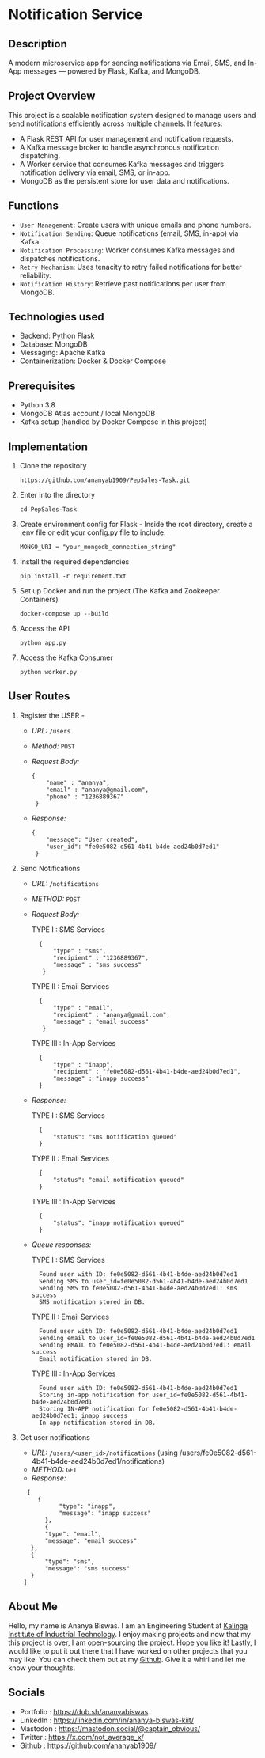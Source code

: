 # Notification Service 

## Description

A modern microservice app for sending notifications via Email, SMS, and In-App messages — powered by Flask, Kafka, and MongoDB.

## Project Overview

This project is a scalable notification system designed to manage users and send notifications efficiently across multiple channels. It features:
  - A Flask REST API for user management and notification requests.
  - A Kafka message broker to handle asynchronous notification dispatching.
  - A Worker service that consumes Kafka messages and triggers notification delivery via email, SMS, or in-app.
  - MongoDB as the persistent store for user data and notifications.

## Functions

  - `User Management`: Create users with unique emails and phone numbers.
  - `Notification Sending`: Queue notifications (email, SMS, in-app) via Kafka.
  - `Notification Processing`: Worker consumes Kafka messages and dispatches notifications.
  - `Retry Mechanism`: Uses tenacity to retry failed notifications for better reliability.
  - `Notification History`: Retrieve past notifications per user from MongoDB.

## Technologies used

  - Backend: Python Flask 
  - Database: MongoDB 
  - Messaging: Apache Kafka 
  - Containerization: Docker & Docker Compose

## Prerequisites

  - Python 3.8
  - MongoDB Atlas account / local MongoDB
  - Kafka setup (handled by Docker Compose in this project)

## Implementation

1. Clone the repository
   ```
   https://github.com/ananyab1909/PepSales-Task.git
   ```

2. Enter into the directory
   ```
   cd PepSales-Task
   ```

3. Create environment config for Flask - Inside the root directory, create a .env file or edit your config.py file to include:
    ```
    MONGO_URI = "your_mongodb_connection_string"
    ```
    
4. Install the required dependencies 
    ```
    pip install -r requirement.txt
    ```
    
5. Set up Docker and run the project (The Kafka and Zookeeper Containers)
   ```
   docker-compose up --build
   ```

6. Access the API
     ```
     python app.py
     ```

7. Access the Kafka Consumer
     ```
     python worker.py
     ```

## User Routes

1. Register the USER -
   
   - *URL:* `/users`
   - *Method:* `POST`
   - *Request Body:*
   
     ```
     {
         "name" : "ananya",
         "email" : "ananya@gmail.com",
         "phone" : "1236889367" 
      }
     ```
   - *Response:*
     ```
     {
         "message": "User created",
         "user_id": "fe0e5082-d561-4b41-b4de-aed24b0d7ed1"
      }
     ```

3. Send Notifications

   - *URL:* `/notifications`
   - *METHOD:* `POST`
   - *Request Body:*
   
     TYPE I : SMS Services
     ```
       {
           "type" : "sms",
           "recipient" : "1236889367",
           "message" : "sms success" 
        }
     ```
     
     TYPE II : Email Services
     ```
       {
           "type" : "email",
           "recipient" : "ananya@gmail.com",
           "message" : "email success" 
        }
     ```
     TYPE III : In-App Services
      ```
        {
            "type" : "inapp",
            "recipient" : "fe0e5082-d561-4b41-b4de-aed24b0d7ed1",
            "message" : "inapp success" 
        }
      ```

    - *Response:*
    
      TYPE I : SMS Services
      ```
        {
            "status": "sms notification queued"
        }
      ```
      
      TYPE II : Email Services
      ```
        {
            "status": "email notification queued"
        }
      ```
    
      TYPE III : In-App Services
      ```
        {
            "status": "inapp notification queued"
        }
      ```
  
    - *Queue responses:*
    
      TYPE I : SMS Services
      ```
        Found user with ID: fe0e5082-d561-4b41-b4de-aed24b0d7ed1
        Sending SMS to user_id=fe0e5082-d561-4b41-b4de-aed24b0d7ed1
        Sending SMS to fe0e5082-d561-4b41-b4de-aed24b0d7ed1: sms success
        SMS notification stored in DB.
      ```
  
      TYPE II : Email Services
      ```
        Found user with ID: fe0e5082-d561-4b41-b4de-aed24b0d7ed1
        Sending email to user_id=fe0e5082-d561-4b41-b4de-aed24b0d7ed1
        Sending EMAIL to fe0e5082-d561-4b41-b4de-aed24b0d7ed1: email success     
        Email notification stored in DB.
      ```
    
      TYPE III : In-App Services
      ```
        Found user with ID: fe0e5082-d561-4b41-b4de-aed24b0d7ed1
        Storing in-app notification for user_id=fe0e5082-d561-4b41-b4de-aed24b0d7ed1
        Storing IN-APP notification for fe0e5082-d561-4b41-b4de-aed24b0d7ed1: inapp success
        In-app notification stored in DB.
      ```
      
  4. Get user notifications
     
     - *URL:* `/users/<user_id>/notifications` (using /users/fe0e5082-d561-4b41-b4de-aed24b0d7ed1/notifications)
     - *METHOD:* `GET`
     - *Response:*
     ```
       [
      	  {
        		"type": "inapp",
        		"message": "inapp success"
        	},
        	{
      		"type": "email",
      		"message": "email success"
      	},
      	{
      		"type": "sms",
      		"message": "sms success"
      	}
      ]
     ```
## About Me

Hello, my name is Ananya Biswas. I am an Engineering Student at [Kalinga Institute of Industrial Technology](https://kiit.ac.in/). I enjoy making projects and now that my this project is over, I am open-sourcing the project. Hope you like it! Lastly, I would like to put it out there that I have worked on other projects that you may like. You can check them out at my [Github](https://github.com/ananyab1909/). Give it a whirl and let me know your thoughts.

## Socials
  - Portfolio : https://dub.sh/ananyabiswas
  - LinkedIn : https://linkedin.com/in/ananya-biswas-kiit/
  - Mastodon : https://mastodon.social/@captain_obvious/
  - Twitter : https://x.com/not_average_x/
  - Github : https://github.com/ananyab1909/
